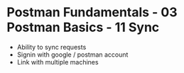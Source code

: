 # Postman Fundamentals - 03 Postman Basics - 11 Sync

- Ability to sync requests
- Signin with google / postman account
- Link with multiple machines
